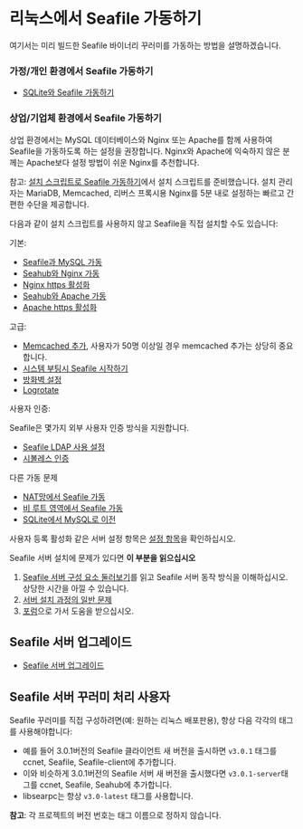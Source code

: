# 리눅스에서 Seafile 가동하기

여기서는 미리 빌드한 Seafile 바이너리 꾸러미를 가동하는 방법을 설명하겠습니다.

### 가정/개인 환경에서 Seafile 가동하기

* [SQLite와 Seafile 가동하기](using_sqlite.md)

### 상업/기업체 환경에서 Seafile 가동하기

상업 환경에서는 MySQL 데이터베이스와 Nginx 또는 Apache를 함께 사용하여 Seafile을 가동하도록 하는 설정을 권장합니다. Nginx와 Apache에 익숙하지 않은 분께는 Apache보다 설정 방법이 쉬운 Nginx를 추천합니다.

참고: [설치 스크립트로 Seafile 가동하기](https://forum.seafile-server.org/t/seafile-server-installer-for-production-ready-seafile-ce-and-pro-installations/1464)에서 설치 스크립트를 준비했습니다. 설치 관리자는 MariaDB, Memcached, 리버스 프록시용 Nginx를 5분 내로 설정하는 빠르고 간편한 수단을 제공합니다.

다음과 같이 설치 스크립트를 사용하지 않고 Seafile을 직접 설치할 수도 있습니다:

기본:

* [Seafile과 MySQL 가동](using_mysql.md)
* [Seahub와 Nginx 가동](deploy_with_nginx.md)
* [Nginx https 활성화](https_with_nginx.md)
* [Seahub와 Apache 가동](deploy_with_apache.md)
* [Apache https 활성화](https_with_apache.md)

고급:

* [Memcached 추가](add_memcached.md), 사용자가 50명 이상일 경우 memcached 추가는 상당히 중요합니다.
* [시스템 부팅시 Seafile 시작하기](start_seafile_at_system_bootup.md)
* [방화벽 설정](using_firewall.md)
* [Logrotate](using_logrotate.md)

사용자 인증:

Seafile은 몇가지 외부 사용자 인증 방식을 지원합니다.

* [Seafile LDAP 사용 설정](using_ldap.md)
* [시볼레스 인증](shibboleth_config.md)

다른 가동 문제

* [NAT망에서 Seafile 가동](deploy_seafile_behind_nat.md)
* [비 루트 영역에서 Seafile 가동](deploy_seahub_at_non-root_domain.md)
* [SQLite에서 MySQL로 이전](migrate_from_sqlite_to_mysql.md)

사용자 등록 활성화 같은 서버 설정 항목은 [설정 항목](../config/README.md)을 확인하십시오.

Seafile 서버 설치에 문제가 있다면 **이 부분을 읽으십시오**

1. [Seafile 서버 구성 요소 둘러보기](../overview/components.md)를 읽고 Seafile 서버 동작 방식을 이해하십시오. 상당한 시간을 아낄 수 있습니다.
2. [서버 설치 과정의 일반 문제](common_problems_for_setting_up_server.md)
3. [포럼](https://forum.seafile-server.org/)으로 가서 도움을 받으십시오.

## Seafile 서버 업그레이드

* [Seafile 서버 업그레이드](upgrade.md)

## Seafile 서버 꾸러미 처리 사용자

Seafile 꾸러미를 직접 구성하려면(예: 원하는 리눅스 배포판용), 항상 다음 각각의 태그를 사용해야합니다:

* 예를 들어 3.0.1버전의 Seafile 클라이언트 새 버전을 출시하면 `v3.0.1` 태그를 ccnet, Seafile, Seafile-client에 추가합니다.
* 이와 비슷하게 3.0.1버전의 Seafile 서버 새 버전을 출시했다면 `v3.0.1-server`태그를 ccnet, Seafile, Seahub에 추가합니다.
* libsearpc는 항상 `v3.0-latest` 태그를 사용합니다.

**참고**: 각 프로젝트의 버전 번호는 태그 이름으로 정하지 않습니다.

